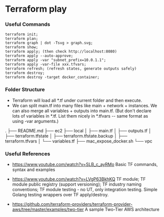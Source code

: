 # Terraform play


### Useful Commands
```
terraform init;
terraform plan;
terraform graph | dot -Tsvg > graph.svg;
terraform show;
terraform apply; (then check http://localhost:8080)
terraform apply --auto-approve;
terraform apply -var "subnet_prefix=10.0.1.1";
terraform apply -var-file xxx.tfvars;
terraform refresh; (refresh states, generate outputs safely)
terraform destroy;
terraform destroy -target docker_container;
```

### Folder Structure
* Terraform will load all *.tf under current folder and then execute.
* We can split main.tf into many files like main + network + instances. We can also merge all variables + outputs into main.tf. (But don't declare lots of variables in *.tf. List them nicely in *.tfvars -- same format as using -var arguments.)

.
├── README.md
├── ec2
├── local
│   ├── main.tf
│   ├── outputs.tf
│   ├── terraform.tfstate
│   ├── terraform.tfstate.backup
│   ├── terraform.tfvars
│   └── variables.tf
├── mac_expose_docker.sh
└── vpc


### Useful References

* https://www.youtube.com/watch?v=SLB_c_ayRMo
Basic TF commands, syntax and examples

* https://www.youtube.com/watch?v=LVgP63BkhKQ
TF module;
TF module public registry (support versioning);
TF industry naming conventions;
TF module testing - no UT, only integration testing. Simple Golang testing wrappers over TF apply/destroy.

* https://github.com/terraform-providers/terraform-provider-aws/tree/master/examples/two-tier
A sample Two-Tier AWS architecture

